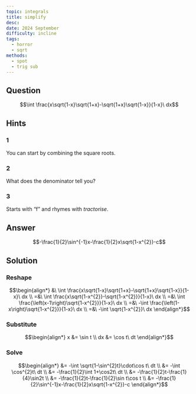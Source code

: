 ```yaml
---
topic: integrals
title: simplify
desc: 
date: 2024 September
difficulty: incline
tags:
  - horror
  - sqrt
methods:
  - spot
  - trig sub
---
```



## Question
```math
\int \frac{x\sqrt{1-x}\sqrt{1+x}-\sqrt{1+x}\sqrt{1-x}}{1-x}\ dx
```


## Hints

### 1
You can start by combining the square roots.

### 2
What does the denominator tell you?

### 3
Starts with “f” and rhymes with *tractorise*.


## Answer
```math
-\frac{1}{2}\sin^{-1}x-\frac{1}{2}x\sqrt{1-x^{2}}-c
```


## Solution

### Reshape
```math
\begin{align*}
  &\ \int \frac{x\sqrt{1-x}\sqrt{1+x}-\sqrt{1+x}\sqrt{1-x}}{1-x}\ dx
  \\ =&\ \int \frac{x\sqrt{1-x^{2}}-\sqrt{1-x^{2}}}{1-x}\ dx
  \\ =&\ \int \frac{\left(x-1\right)\sqrt{1-x^{2}}}{1-x}\ dx
  \\ =&\ -\int \frac{\left(1-x\right)\sqrt{1-x^{2}}}{1-x}\ dx
  \\ =&\ -\int \sqrt{1-x^{2}}\ dx
\end{align*}
```

### Substitute
```math
\begin{align*}
  x &= \sin t
  \\ dx &= \cos t\ dt
\end{align*}
```

### Solve
```math
\begin{align*}
  &= -\int \sqrt{1-\sin^{2}t}\cdot\cos t\ dt
  \\ &= -\int \cos^{2}t\ dt
  \\ &= -\frac{1}{2}\int 1+\cos2t\ dt
  \\ &= -\frac{1}{2}t-\frac{1}{4}\sin2t
  \\ &= -\frac{1}{2}t-\frac{1}{2}\sin t\cos t
  \\ &= -\frac{1}{2}\sin^{-1}x-\frac{1}{2}x\sqrt{1-x^{2}}-c
\end{align*}
```
